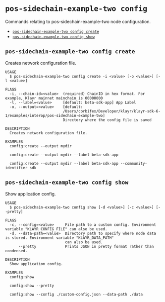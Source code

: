 # `pos-sidechain-example-two config`

Commands relating to pos-sidechain-example-two node configuration.

- [`pos-sidechain-example-two config create`](#pos-sidechain-example-two-config-create)
- [`pos-sidechain-example-two config show`](#pos-sidechain-example-two-config-show)

## `pos-sidechain-example-two config create`

Creates network configuration file.

```
USAGE
  $ pos-sidechain-example-two config create -i <value> [-o <value>] [-l <value>]

FLAGS
  -i, --chain-id=<value>  (required) ChainID in hex format. For example, Klayr mainnet mainchain is 00000000
  -l, --label=<value>     [default: beta-sdk-app] App Label
  -o, --output=<value>    [default:
                          /Users/corbifex/Developer/klayr/klayr-sdk-6-1/examples/interop/pos-sidechain-example-two]
                          Directory where the config file is saved

DESCRIPTION
  Creates network configuration file.

EXAMPLES
  config:create --output mydir

  config:create --output mydir --label beta-sdk-app

  config:create --output mydir --label beta-sdk-app --community-identifier sdk
```

## `pos-sidechain-example-two config show`

Show application config.

```
USAGE
  $ pos-sidechain-example-two config show [-d <value>] [-c <value>] [--pretty]

FLAGS
  -c, --config=<value>     File path to a custom config. Environment variable "KLAYR_CONFIG_FILE" can also be used.
  -d, --data-path=<value>  Directory path to specify where node data is stored. Environment variable "KLAYR_DATA_PATH"
                           can also be used.
      --pretty             Prints JSON in pretty format rather than condensed.

DESCRIPTION
  Show application config.

EXAMPLES
  config:show

  config:show --pretty

  config:show --config ./custom-config.json --data-path ./data
```
